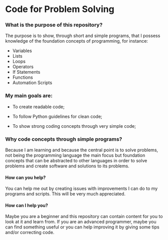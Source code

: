 # Code for Problem Solving


### What is the purpose of this repository?

The purpose is to show, through short and simple programs, that I possess knowledge of the foundation concepts of programming, for instance:

- Variables
- Lists
- Loops
- Operators
- If Statements
- Functions
- Automation Scripts

### My main goals are:

  * To create readable code;
  
  * To follow Python guidelines for clean code;
  
  * To show strong coding concepts through very simple code;
    

### Why code concepts through simple programs?

Because I am learning and because the central point is to solve problems, not being the programming language the main focus but foundation concepts that can be abstracted to other languages in order to solve problems and create software and solutions to its problems.
    
#### How can you help?

You can help me out by creating issues with improvements I can do to my programs and scripts. This will be very much appreciated. 

#### How can I help you?

Maybe you are a beginner and this repository can contain content for you to look at it and learn from. If you are an advanced programmer, maybe you can find something useful  or you can help improving it by giving some tips and/or correcting code. 
